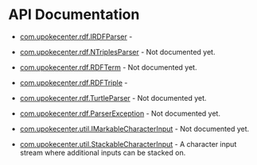 # API Documentation

* [com.upokecenter.rdf.IRDFParser](com.upokecenter.rdf.IRDFParser.md) -  

* [com.upokecenter.rdf.NTriplesParser](com.upokecenter.rdf.NTriplesParser.md) -
Not documented yet.

* [com.upokecenter.rdf.RDFTerm](com.upokecenter.rdf.RDFTerm.md) -
Not documented yet.

* [com.upokecenter.rdf.RDFTriple](com.upokecenter.rdf.RDFTriple.md) -  

* [com.upokecenter.rdf.TurtleParser](com.upokecenter.rdf.TurtleParser.md) -
Not documented yet.

* [com.upokecenter.rdf.ParserException](com.upokecenter.rdf.ParserException.md) -
Not documented yet.

* [com.upokecenter.util.IMarkableCharacterInput](com.upokecenter.util.IMarkableCharacterInput.md) -
Not documented yet.

* [com.upokecenter.util.StackableCharacterInput](com.upokecenter.util.StackableCharacterInput.md) -
A character input stream where additional inputs can be stacked on.
